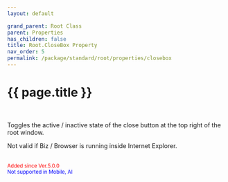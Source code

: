 ```yaml
---
layout: default

grand_parent: Root Class
parent: Properties
has_children: false
title: Root.CloseBox Property
nav_order: 5
permalink: /package/standard/root/properties/closebox
---
```

# {{ page.title }}
<br>

Toggles the active / inactive state of the close button at the top right of the root window.

 

Not valid if Biz / Browser is running inside Internet Explorer.

<br><small><span style="color:red">Added since Ver.5.0.0</span></small>
<br><small><span style="color:blue">Not supported in Mobile, AI</span></small>